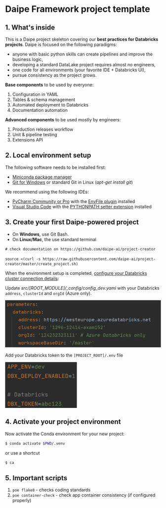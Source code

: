 # Daipe Framework project template

## 1. What's inside

This is a Daipe project skeleton covering our **best practices for Databricks projects**. Daipe is focused on the following paradigms:

* anyone with basic python skills can create pipelines and improve the business logic,
* developing a standard DataLake project requires almost no engineers,
* one code for all environments (your favorite IDE + Databricks UI),
* pursue consistency as the project grows.

**Base components** to be used by everyone:

1. Configuration in YAML
1. Tables & schema management
1. Automated deployment to Databricks
1. Documentation automation

**Advanced components** to be used mostly by engineers:

1. Production releases workflow
1. Unit & pipeline testing
1. Extensions API

## 2. Local environment setup

The following software needs to be installed first:
  * [Miniconda package manager](https://docs.conda.io/en/latest/miniconda.html)
  * [Git for Windows](https://git-scm.com/download/win) or standard Git in Linux (_apt-get install git_)
  
We recommend using the following IDEs:  
  * [PyCharm Community or Pro](https://www.jetbrains.com/pycharm/download/) with the [EnvFile plugin](https://plugins.jetbrains.com/plugin/7861-envfile) installed
  * [Visual Studio Code](https://code.visualstudio.com/download) with the [PYTHONPATH setter extension](https://marketplace.visualstudio.com/items?itemName=datasentics.pythonpath-setter) installed

## 3. Create your first Daipe-powered project

* On **Windows**, use Git Bash.
* On **Linux/Mac**, the use standard terminal 

```
# check documentation on https://github.com/daipe-ai/project-creator

source <(curl -s https://raw.githubusercontent.com/daipe-ai/project-creator/master/create_project.sh)
```

When the environment setup is completed, [configure your Databricks cluster connection details](https://docs.databricks.com/dev-tools/databricks-connect.html#step-2-configure-connection-properties):

Update *src/[ROOT_MODULE]/_config/config_dev.yaml* with your Databricks `address`, `clusterId` and `orgId` (Azure only).

![](docs/config_dev.png)

Add your Databricks token to the `[PROJECT_ROOT]/.env` file

![](docs/dotenv.png)

## 4. Activate your project environment

Now activate the Conda environment for your new project:

```bash
$ conda activate $PWD/.venv
```

or use a shortcut

```bash
$ ca
```

## 5. Important scripts

1. ```poe flake8``` - checks coding standards
1. ```poe container-check``` - check app container consistency (if configured properly)
